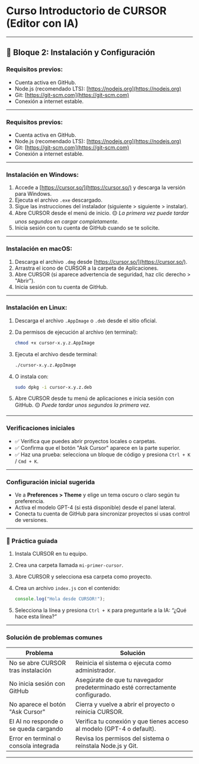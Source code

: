 # Curso Introductorio de CURSOR (Editor con IA)

---

## 🔧 Bloque 2: Instalación y Configuración

### Requisitos previos:

* Cuenta activa en GitHub.
* Node.js (recomendado LTS): [https://nodejs.org](https://nodejs.org)
* Git: [https://git-scm.com](https://git-scm.com)
* Conexión a internet estable.

---

### Requisitos previos:

* Cuenta activa en GitHub.
* Node.js (recomendado LTS): [https://nodejs.org](https://nodejs.org)
* Git: [https://git-scm.com](https://git-scm.com)
* Conexión a internet estable.

---

### Instalación en Windows:

1. Accede a [https://cursor.so/](https://cursor.so/) y descarga la versión para Windows.
2. Ejecuta el archivo `.exe` descargado.
3. Sigue las instrucciones del instalador (siguiente > siguiente > instalar).
4. Abre CURSOR desde el menú de inicio. 🟡 *La primera vez puede tardar unos segundos en cargar completamente.*
5. Inicia sesión con tu cuenta de GitHub cuando se te solicite.

---

### Instalación en macOS:

1. Descarga el archivo `.dmg` desde [https://cursor.so/](https://cursor.so/).
2. Arrastra el icono de CURSOR a la carpeta de Aplicaciones.
3. Abre CURSOR (si aparece advertencia de seguridad, haz clic derecho > "Abrir").
4. Inicia sesión con tu cuenta de GitHub.

---

### Instalación en Linux:

1. Descarga el archivo `.AppImage` o `.deb` desde el sitio oficial.
2. Da permisos de ejecución al archivo (en terminal):

   ```bash
   chmod +x cursor-x.y.z.AppImage
   ```
3. Ejecuta el archivo desde terminal:

   ```bash
   ./cursor-x.y.z.AppImage
   ```
4. O instala con:

   ```bash
   sudo dpkg -i cursor-x.y.z.deb
   ```
5. Abre CURSOR desde tu menú de aplicaciones e inicia sesión con GitHub. 🟡 *Puede tardar unos segundos la primera vez.*

---

### Verificaciones iniciales

* ✅ Verifica que puedes abrir proyectos locales o carpetas.
* ✅ Confirma que el botón "Ask Cursor" aparece en la parte superior.
* ✅ Haz una prueba: selecciona un bloque de código y presiona `Ctrl + K` / `Cmd + K`.

---

### Configuración inicial sugerida

* Ve a **Preferences > Theme** y elige un tema oscuro o claro según tu preferencia.
* Activa el modelo GPT-4 (si está disponible) desde el panel lateral.
* Conecta tu cuenta de GitHub para sincronizar proyectos si usas control de versiones.

---

### 🧪 Práctica guiada

1. Instala CURSOR en tu equipo.

2. Crea una carpeta llamada `mi-primer-cursor`.

3. Abre CURSOR y selecciona esa carpeta como proyecto.

4. Crea un archivo `index.js` con el contenido:

   ```js
   console.log("Hola desde CURSOR!");
   ```

5. Selecciona la línea y presiona `Ctrl + K` para preguntarle a la IA:
   “¿Qué hace esta línea?”

---

### Solución de problemas comunes

| Problema                              | Solución                                                                     |
| ------------------------------------- | ---------------------------------------------------------------------------- |
| No se abre CURSOR tras instalación    | Reinicia el sistema o ejecuta como administrador.                            |
| No inicia sesión con GitHub           | Asegúrate de que tu navegador predeterminado esté correctamente configurado. |
| No aparece el botón "Ask Cursor"      | Cierra y vuelve a abrir el proyecto o reinicia CURSOR.                       |
| El AI no responde o se queda cargando | Verifica tu conexión y que tienes acceso al modelo (GPT-4 o default).        |
| Error en terminal o consola integrada | Revisa los permisos del sistema o reinstala Node.js y Git.                   |

---
